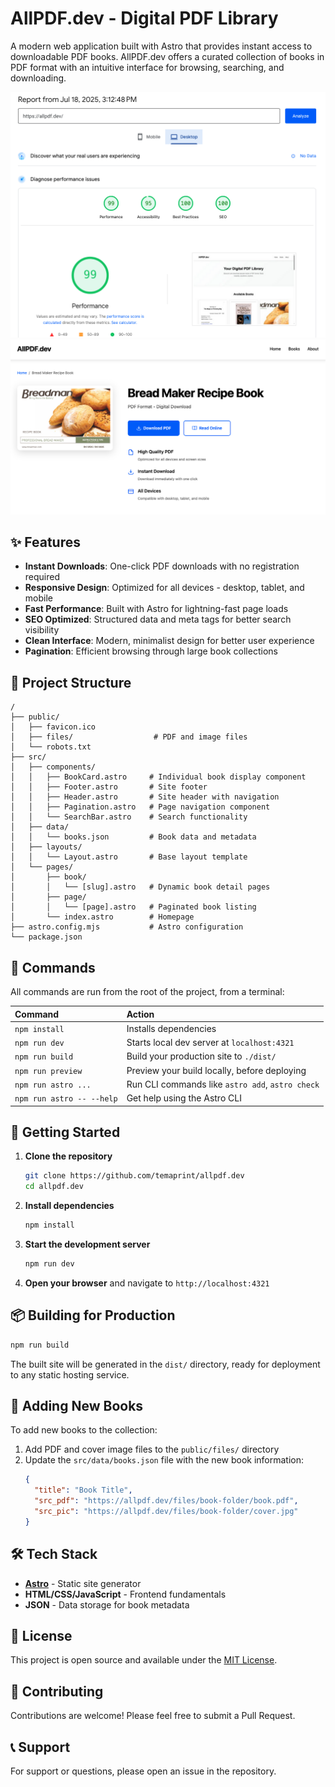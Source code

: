 # AllPDF.dev - Digital PDF Library

A modern web application built with Astro that provides instant access to downloadable PDF books. AllPDF.dev offers a curated collection of books in PDF format with an intuitive interface for browsing, searching, and downloading.

![allpdf](public/allpdf0.png)
![allpdf](public/allpdf1.png)

## ✨ Features

- **Instant Downloads**: One-click PDF downloads with no registration required
- **Responsive Design**: Optimized for all devices - desktop, tablet, and mobile
- **Fast Performance**: Built with Astro for lightning-fast page loads
- **SEO Optimized**: Structured data and meta tags for better search visibility
- **Clean Interface**: Modern, minimalist design for better user experience
- **Pagination**: Efficient browsing through large book collections

## 🚀 Project Structure

```text
/
├── public/
│   ├── favicon.ico
│   ├── files/                  # PDF and image files
│   └── robots.txt
├── src/
│   ├── components/
│   │   ├── BookCard.astro     # Individual book display component
│   │   ├── Footer.astro       # Site footer
│   │   ├── Header.astro       # Site header with navigation
│   │   ├── Pagination.astro   # Page navigation component
│   │   └── SearchBar.astro    # Search functionality
│   ├── data/
│   │   └── books.json         # Book data and metadata
│   ├── layouts/
│   │   └── Layout.astro       # Base layout template
│   └── pages/
│       ├── book/
│       │   └── [slug].astro   # Dynamic book detail pages
│       ├── page/
│       │   └── [page].astro   # Paginated book listing
│       └── index.astro        # Homepage
├── astro.config.mjs           # Astro configuration
└── package.json
```

## 🧞 Commands

All commands are run from the root of the project, from a terminal:

| Command                   | Action                                           |
| :------------------------ | :----------------------------------------------- |
| `npm install`             | Installs dependencies                            |
| `npm run dev`             | Starts local dev server at `localhost:4321`      |
| `npm run build`           | Build your production site to `./dist/`          |
| `npm run preview`         | Preview your build locally, before deploying     |
| `npm run astro ...`       | Run CLI commands like `astro add`, `astro check` |
| `npm run astro -- --help` | Get help using the Astro CLI                     |

## 🚀 Getting Started

1. **Clone the repository**
   ```bash
   git clone https://github.com/temaprint/allpdf.dev
   cd allpdf.dev
   ```

2. **Install dependencies**
   ```bash
   npm install
   ```

3. **Start the development server**
   ```bash
   npm run dev
   ```

4. **Open your browser** and navigate to `http://localhost:4321`

## 📦 Building for Production

```bash
npm run build
```

The built site will be generated in the `dist/` directory, ready for deployment to any static hosting service.

## 🎯 Adding New Books

To add new books to the collection:

1. Add PDF and cover image files to the `public/files/` directory
2. Update the `src/data/books.json` file with the new book information:
   ```json
   {
     "title": "Book Title",
     "src_pdf": "https://allpdf.dev/files/book-folder/book.pdf",
     "src_pic": "https://allpdf.dev/files/book-folder/cover.jpg"
   }
   ```

## 🛠️ Tech Stack

- **[Astro](https://astro.build)** - Static site generator
- **HTML/CSS/JavaScript** - Frontend fundamentals
- **JSON** - Data storage for book metadata

## 📄 License

This project is open source and available under the [MIT License](LICENSE).

## 🤝 Contributing

Contributions are welcome! Please feel free to submit a Pull Request.

## 📞 Support

For support or questions, please open an issue in the repository.
